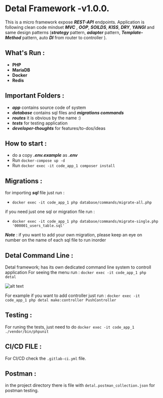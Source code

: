 # Detal Framework -v1.0.0.
This is a micro framework expose ***REST-API*** endpoints. Application is following clean code mindset ***MVC*** , ***OOP***, ***SOILDS***, ***KISS***, ***DRY***, ***YANGI*** and same design patterns (***strategy*** pattern, ***adapter*** pattern, ***Template-Method*** pattern, auto ***DI*** from router to controller ).

## What's Run :
- **PHP**
- **MariaDB**
- **Docker**
- **Redis**

## Important Folders :
- ***app*** contains source code of system
- ***database*** contains sql files and ***migrations commands***
- ***routes*** it is obvious by the name :) 
- ***tests*** for testing application
- ***developer-thoughts*** for features/to-dos/ideas

## How to start :
- do a copy ***.env.example***  as  ***.env***
- Run ```docker-compose up -d```
- Run ```docker exec -it code_app_1 composer install```

## Migrations :
for importing ***sql*** file just run :
- ```docker exec -it code_app_1 php database/commands/migrate-all.php```

if you need just one sql or migration file run :
-  ```docker exec -it code_app_1 php database/commands/migrate-single.php '000001_users_table.sql'```

***Note*** : if you want to add your own migration, please keep an eye on number on the name of each sql file to run inorder
## Detal Command Line :
Detal framework; has its own dedicated command line system to controll application
For seeing the menu  run : ``` docker exec -it code_app_1 php detal ```

![alt text](https://mirhamedrooy.ir/wp-content/uploads/2022/11/Screenshot-from-2022-11-23-02-05-42.png)

For example if you want to add controller just run : 
```docker exec -it code_app_1 php detal make:controller PushController```

## Testing :
For runing the tests, just need to do ```docker exec -it code_app_1 ./vendor/bin/phpunit```

## CI/CD FILE :
For CI/CD check the ```.gitlab-ci.yml``` file.

## Postman :
in the project directory there is file with ```detal.postman_collection.json``` for postman testing.